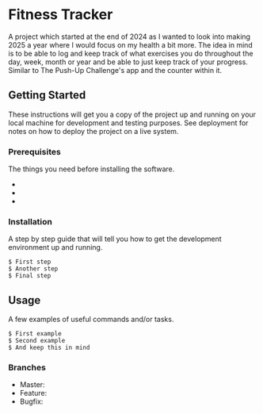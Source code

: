 # Fitness Tracker

A project which started at the end of 2024 as I wanted to look into making 2025 a year where I would focus on my health a bit more. The idea in mind is to be able to log and keep track of what exercises you do throughout the day, week, month or year and be able to just keep track of your progress. Similar to The Push-Up Challenge's app and the counter within it.

## Getting Started

These instructions will get you a copy of the project up and running on your local machine for development and testing purposes. See deployment for notes on how to deploy the project on a live system.

### Prerequisites

The things you need before installing the software.

* 
* 
* 

### Installation

A step by step guide that will tell you how to get the development environment up and running.

```
$ First step
$ Another step
$ Final step
```

## Usage

A few examples of useful commands and/or tasks.

```
$ First example
$ Second example
$ And keep this in mind
```

### Branches

* Master:
* Feature:
* Bugfix:
